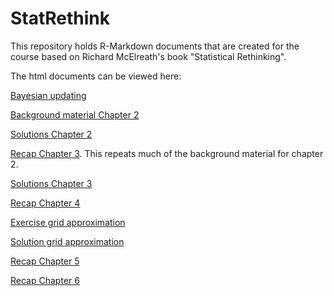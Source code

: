 # StatRethink
This repository holds R-Markdown documents that are created for the course based on Richard McElreath's book "Statistical Rethinking".

The html documents can be viewed here:

[Bayesian updating](https://htmlpreview.github.io/?https://raw.githubusercontent.com/gbiele/StatRethink/master/Chapter1/ExplainBayes.html?token=GHSAT0AAAAAABQGBEQA3DXJNLRBN4SSIWY4YQUSWBQ)

[Background material Chapter 2](https://htmlpreview.github.io/?https://raw.githubusercontent.com/gbiele/StatRethink/master/Chapter2/Chapter2BG.html?token=GHSAT0AAAAAABQGBEQA3DXJNLRBN4SSIWY4YQUSWBQ)

[Solutions Chapter 2](https://htmlpreview.github.io/?https://raw.githubusercontent.com/gbiele/StatRethink/master/Chapter2/Chapter2.html?token=GHSAT0AAAAAABQGBEQA3DXJNLRBN4SSIWY4YQUSWBQ)

[Recap Chapter 3](https://htmlpreview.github.io/?https://raw.githubusercontent.com/gbiele/StatRethink/master/Chapter3/Chapter3Recap.html?token=GHSAT0AAAAAABQGBEQA3DXJNLRBN4SSIWY4YQUSWBQ). This repeats much of the background material for chapter 2.

[Solutions Chapter 3](https://htmlpreview.github.io/?https://raw.githubusercontent.com/gbiele/StatRethink/master/Chapter3/Chapter3.html?token=GHSAT0AAAAAABQGBEQA3DXJNLRBN4SSIWY4YQUSWBQ)

[Recap Chapter 4](https://htmlpreview.github.io/?https://raw.githubusercontent.com/gbiele/StatRethink/master/Chapter4/Chapter4Recap.html?token=GHSAT0AAAAAABQGBEQA3DXJNLRBN4SSIWY4YQUSWBQ)

[Exercise grid approximation](https://htmlpreview.github.io/?https://raw.githubusercontent.com/gbiele/StatRethink/master/Chapter4/BayesGrid.html?token=GHSAT0AAAAAABQGBEQA3DXJNLRBN4SSIWY4YQUSWBQ)

[Solution grid approximation](https://htmlpreview.github.io/?https://raw.githubusercontent.com/gbiele/StatRethink/master/Chapter4/BayesGridWithSol.html?token=GHSAT0AAAAAABQGBEQA3DXJNLRBN4SSIWY4YQUSWBQ)

[Recap Chapter 5](https://htmlpreview.github.io/?https://raw.githubusercontent.com/gbiele/StatRethink/master/Chapter5/RecapChapter5.html?token=GHSAT0AAAAAABQGBEQA3DXJNLRBN4SSIWY4YQUSWBQ)

[Recap Chapter 6](https://htmlpreview.github.io/?https://raw.githubusercontent.com/gbiele/StatRethink/master/Chapter5/RecapChapter6.html?token=GHSAT0AAAAAABQGBEQA3DXJNLRBN4SSIWY4YQUSWBQ)
